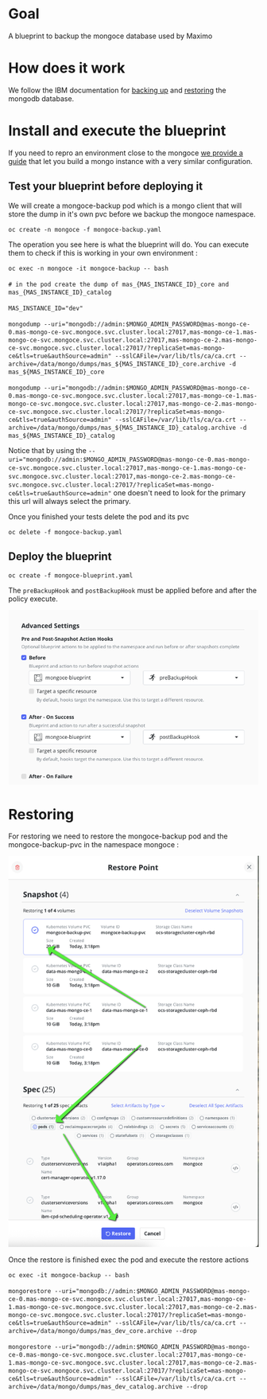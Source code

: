 # Goal 

A blueprint to backup the mongoce database used by Maximo 

# How does it work 

We follow the IBM documentation for [backing up](https://www.ibm.com/docs/en/masv-and-l/cd?topic=suite-mongodb-maximo-application) and [restoring](https://www.ibm.com/docs/en/masv-and-l/cd?topic=suite-restoring-mongodb-maximo-application) the mongodb database. 

# Install and execute the blueprint 

If you need to repro an environment close to the mongoce [we provide a guide](./repro-mongoce.md) that let you build a mongo instance with a very similar configuration.

## Test your blueprint before deploying it

We will create a mongoce-backup pod which is a mongo client that will store the dump in it's own pvc before we backup the mongoce namespace.

```
oc create -n mongoce -f mongoce-backup.yaml
```

The operation you see here is what the blueprint will do. You can execute them to check if this is working in your own environment : 

```
oc exec -n mongoce -it mongoce-backup -- bash 

# in the pod create the dump of mas_{MAS_INSTANCE_ID}_core and mas_{MAS_INSTANCE_ID}_catalog

MAS_INSTANCE_ID="dev"

mongodump --uri="mongodb://admin:$MONGO_ADMIN_PASSWORD@mas-mongo-ce-0.mas-mongo-ce-svc.mongoce.svc.cluster.local:27017,mas-mongo-ce-1.mas-mongo-ce-svc.mongoce.svc.cluster.local:27017,mas-mongo-ce-2.mas-mongo-ce-svc.mongoce.svc.cluster.local:27017/?replicaSet=mas-mongo-ce&tls=true&authSource=admin" --sslCAFile=/var/lib/tls/ca/ca.crt --archive=/data/mongo/dumps/mas_${MAS_INSTANCE_ID}_core.archive -d mas_${MAS_INSTANCE_ID}_core

mongodump --uri="mongodb://admin:$MONGO_ADMIN_PASSWORD@mas-mongo-ce-0.mas-mongo-ce-svc.mongoce.svc.cluster.local:27017,mas-mongo-ce-1.mas-mongo-ce-svc.mongoce.svc.cluster.local:27017,mas-mongo-ce-2.mas-mongo-ce-svc.mongoce.svc.cluster.local:27017/?replicaSet=mas-mongo-ce&tls=true&authSource=admin" --sslCAFile=/var/lib/tls/ca/ca.crt --archive=/data/mongo/dumps/mas_${MAS_INSTANCE_ID}_catalog.archive -d mas_${MAS_INSTANCE_ID}_catalog
```

Notice that by using the `--uri="mongodb://admin:$MONGO_ADMIN_PASSWORD@mas-mongo-ce-0.mas-mongo-ce-svc.mongoce.svc.cluster.local:27017,mas-mongo-ce-1.mas-mongo-ce-svc.mongoce.svc.cluster.local:27017,mas-mongo-ce-2.mas-mongo-ce-svc.mongoce.svc.cluster.local:27017/?replicaSet=mas-mongo-ce&tls=true&authSource=admin"` one doesn't need to look for the primary this url will always select the primary.

Once you finished your tests delete the pod and its pvc 
```
oc delete -f mongoce-backup.yaml
``` 

## Deploy the blueprint 

```
oc create -f mongoce-blueprint.yaml 
```

The `preBackupHook` and `postBackupHook` must be applied before and after the policy execute.

![Setting up pre and post backup hook](./pre-post-snapshot-actions-hook.png)

# Restoring 

For restoring we need to restore the mongoce-backup pod and the mongoce-backup-pvc in the namespace mongoce : 

![Restore the mongoce-backup pvc and pod](./restore-mongoce-pvc-pod.png)

Once the restore is finished exec the pod and execute the restore actions 

```
oc exec -it mongoce-backup -- bash 

mongorestore --uri="mongodb://admin:$MONGO_ADMIN_PASSWORD@mas-mongo-ce-0.mas-mongo-ce-svc.mongoce.svc.cluster.local:27017,mas-mongo-ce-1.mas-mongo-ce-svc.mongoce.svc.cluster.local:27017,mas-mongo-ce-2.mas-mongo-ce-svc.mongoce.svc.cluster.local:27017/?replicaSet=mas-mongo-ce&tls=true&authSource=admin" --sslCAFile=/var/lib/tls/ca/ca.crt --archive=/data/mongo/dumps/mas_dev_core.archive --drop

mongorestore --uri="mongodb://admin:$MONGO_ADMIN_PASSWORD@mas-mongo-ce-0.mas-mongo-ce-svc.mongoce.svc.cluster.local:27017,mas-mongo-ce-1.mas-mongo-ce-svc.mongoce.svc.cluster.local:27017,mas-mongo-ce-2.mas-mongo-ce-svc.mongoce.svc.cluster.local:27017/?replicaSet=mas-mongo-ce&tls=true&authSource=admin" --sslCAFile=/var/lib/tls/ca/ca.crt --archive=/data/mongo/dumps/mas_dev_catalog.archive --drop
```






